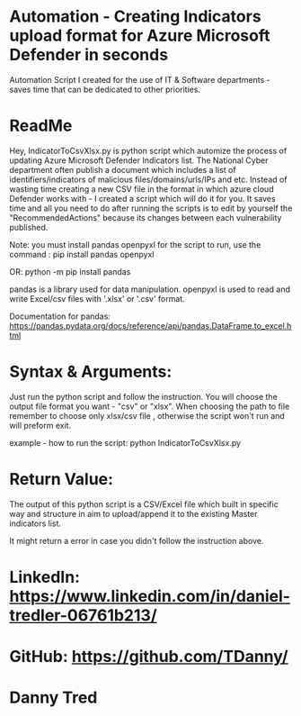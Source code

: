 # Automation - Creating Indicators upload format for Azure Microsoft Defender in seconds
Automation Script I created for the use of IT & Software departments - saves time that can be dedicated to other priorities.

# ReadMe
Hey,
IndicatorToCsvXlsx.py is python script which automize the process of updating Azure Microsoft Defender Indicators list.
The National Cyber department often publish a document which includes a list of identifiers/indicators of malicious files/domains/urls/IPs and etc.
Instead of wasting time creating a new CSV file in the format in which azure cloud Defender works with  - I created a script which will do it for you.
It saves time and all you need to do after running the scripts is to edit by yourself the "RecommendedActions" because its changes between each vulnerability published. 

Note: you must install pandas openpyxl for the script to run, use the command :
pip install pandas openpyxl

OR:
python -m pip install pandas

pandas is a library used for data manipulation.
openpyxl is used to read and write Excel/csv files with '.xlsx' or '.csv' format.

Documentation for pandas: https://pandas.pydata.org/docs/reference/api/pandas.DataFrame.to_excel.html

# Syntax & Arguments:
Just run the python script and follow the instruction.
You will choose the output file format you want - "csv" or "xlsx".
When choosing the path to file remember to choose only xlsx/csv file , otherwise the script won't run and will preform exit.

example - how to run the script:
python IndicatorToCsvXlsx.py

# Return Value:
The output of this python script is a CSV/Excel file which built in specific way and structure in aim to upload/append it to the existing Master indicators list.

It might return a error in case you didn't follow the instruction above.

# LinkedIn: https://www.linkedin.com/in/daniel-tredler-06761b213/
# GitHub: https://github.com/TDanny/

# Danny Tred
